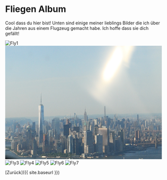 # Fliegen Album

Cool dass du hier bist!  Unten sind einige meiner lieblings Bilder die ich über die Jahren aus einem Flugzeug gemacht habe.  Ich hoffe dass sie dich gefällt!

<img src="/imgs/flying/fly1.jpg" alt="Fly1" width="650" height="435">
<img src="/imgs/flying/fly2.jpg" alt="Fly2" width="650" height="365">
<img src="/imgs/flying/fly3.jpg" alt="Fly3" width="650" height="435">
<img src="/imgs/flying/fly4.jpg" alt="Fly4" width="650" height="435">
<img src="/imgs/flying/fly5.jpg" alt="Fly5" width="650" height="435">
<img src="/imgs/flying/fly6.jpg" alt="Fly6" width="650" height="433">
<img src="/imgs/flying/fly7.jpg" alt="Fly7" width="650" height="435">

[Zurück]({{ site.baseurl }})